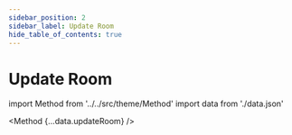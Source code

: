 ```yaml
---
sidebar_position: 2
sidebar_label: Update Room
hide_table_of_contents: true
---
```


# Update Room

import Method from '../../src/theme/Method'
import data from './data.json'

<Method 
{...data.updateRoom}
/>
